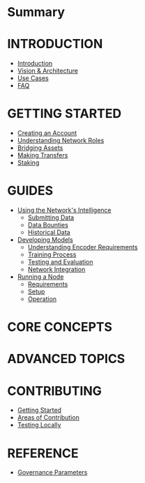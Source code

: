 # Summary


# INTRODUCTION
- [Introduction](./README.md)
- [Vision & Architecture]() 
- [Use Cases]()
- [FAQ]()

# GETTING STARTED
- [Creating an Account]()
- [Understanding Network Roles]()
- [Bridging Assets]()
- [Making Transfers]()
- [Staking]()

# GUIDES

- [Using the Network's Intelligence]()
    - [Submitting Data]()
    - [Data Bounties]()
    - [Historical Data]()
- [Developing Models]()
    - [Understanding Encoder Requirements]()
    - [Training Process]()
    - [Testing and Evaluation]()
    - [Network Integration]()
- [Running a Node]()
    - [Requirements]()
    - [Setup]()
    - [Operation]()

# CORE CONCEPTS



# ADVANCED TOPICS



# CONTRIBUTING
- [Getting Started]()
- [Areas of Contribution]()
- [Testing Locally]()


# REFERENCE
- [Governance Parameters](./reference/parameters.md)
